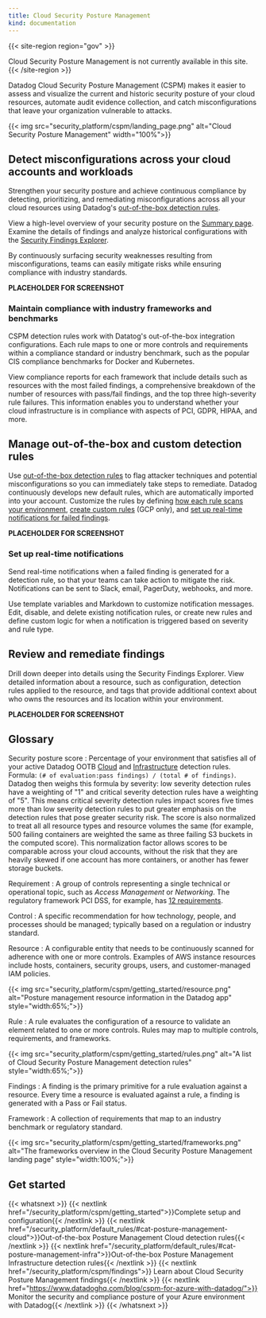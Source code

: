 ```yaml
---
title: Cloud Security Posture Management
kind: documentation
---
```


{{< site-region region="gov" >}}
<div class="alert alert-warning">
Cloud Security Posture Management is not currently available in this site.
</div>
{{< /site-region >}}

Datadog Cloud Security Posture Management (CSPM) makes it easier to assess and visualize the current and historic security posture of your cloud resources, automate audit evidence collection, and catch misconfigurations that leave your organization vulnerable to attacks.

{{< img src="security_platform/cspm/landing_page.png" alt="Cloud Security Posture Management" width="100%">}}

## Detect misconfigurations across your cloud accounts and workloads

Strengthen your security posture and achieve continuous compliance by detecting, prioritizing, and remediating misconfigurations across all your cloud resources using Datadog's [out-of-the-box detection rules](#manage-out-of-the-box-and-custom-detection-rules). 

View a high-level overview of your security posture on the [Summary page][3]. Examine the details of findings and analyze historical configurations with the [Security Findings Explorer][9]. 

By continuously surfacing security weaknesses resulting from misconfigurations, teams can easily mitigate risks while ensuring compliance with industry standards.

**PLACEHOLDER FOR SCREENSHOT**

### Maintain compliance with industry frameworks and benchmarks

CSPM detection rules work with Datatog's out-of-the-box integration configurations. Each rule maps to one or more controls and requirements within a compliance standard or industry benchmark, such as the popular CIS compliance benchmarks for Docker and Kubernetes.

View compliance reports for each framework that include details such as resources with the most failed findings, a comprehensive breakdown of the number of resources with pass/fail findings, and the top three high-severity rule failures. This information enables you to understand whether your cloud infrastructure is in compliance with aspects of PCI, GDPR, HIPAA, and more.
## Manage out-of-the-box and custom detection rules

Use [out-of-the-box detection rules][7] to flag attacker techniques and potential misconfigurations so you can immediately take steps to remediate. Datadog continuously develops new default rules, which are automatically imported into your account. Customize the rules by defining [how each rule scans your environment][6], [create custom rules][8] (GCP only), and [set up real-time notifications for failed findings](#set-up-real-time-notifications).

**PLACEHOLDER FOR SCREENSHOT**

### Set up real-time notifications

Send real-time notifications when a failed finding is generated for a detection rule, so that your teams can take action to mitigate the risk. Notifications can be sent to Slack, email, PagerDuty, webhooks, and more.

Use template variables and Markdown to customize notification messages. Edit, disable, and delete existing notification rules, or create new rules and define custom logic for when a notification is triggered based on severity and rule type.

## Review and remediate findings

Drill down deeper into details using the Security Findings Explorer. View detailed information about a resource, such as configuration, detection rules applied to the resource, and tags that provide additional context about who owns the resources and its location within your environment.

**PLACEHOLDER FOR SCREENSHOT**

## Glossary

Security posture score
: Percentage of your environment that satisfies all of your active Datadog OOTB [Cloud][1] and [Infrastructure][2] detection rules. Formula: `(# of evaluation:pass findings) / (total # of findings)`. Datadog then weighs this formula by severity: low severity detection rules have a weighting of "1" and critical severity detection rules have a weighting of "5". This means critical severity detection rules impact scores five times more than low severity detection rules to put greater emphasis on the detection rules that pose greater security risk. The score is also normalized to treat all all resource types and resource volumes the same (for example, 500 failing containers are weighted the same as three failing S3 buckets in the computed score). This normalization factor allows scores to be comparable across your cloud accounts, without the risk that they are heavily skewed if one account has more containers, or another has fewer storage buckets.

Requirement
: A group of controls representing a single technical or operational topic, such as _Access Management_ or _Networking_. The regulatory framework PCI DSS, for example, has [12 requirements][5].

Control
: A specific recommendation for how technology, people, and processes should be managed; typically based on a regulation or industry standard.

Resource
: A configurable entity that needs to be continuously scanned for adherence with one or more controls. Examples of AWS instance resources include hosts, containers, security groups, users, and customer-managed IAM policies.

  {{< img src="security_platform/cspm/getting_started/resource.png" alt="Posture management resource information in the Datadog app" style="width:65%;">}}

Rule
: A rule evaluates the configuration of a resource to validate an element related to one or more controls. Rules may map to multiple controls, requirements, and frameworks.

  {{< img src="security_platform/cspm/getting_started/rules.png" alt="A list of Cloud Security Posture Management detection rules" style="width:65%;">}}

Findings
: A finding is the primary primitive for a rule evaluation against a resource. Every time a resource is evaluated against a rule, a finding is generated with a Pass or Fail status.

Framework
: A collection of requirements that map to an industry benchmark or regulatory standard.

  {{< img src="security_platform/cspm/getting_started/frameworks.png" alt="The frameworks overview in the Cloud Security Posture Management landing page" style="width:100%;">}}

## Get started

{{< whatsnext >}}
  {{< nextlink href="/security_platform/cspm/getting_started">}}Complete setup and configuration{{< /nextlink >}}
  {{< nextlink href="/security_platform/default_rules/#cat-posture-management-cloud">}}Out-of-the-box Posture Management Cloud detection rules{{< /nextlink >}}
  {{< nextlink href="/security_platform/default_rules/#cat-posture-management-infra">}}Out-of-the-box Posture Management Infrastructure detection rules{{< /nextlink >}}
  {{< nextlink href="/security_platform/cspm/findings">}} Learn about Cloud Security Posture Management findings{{< /nextlink >}}
  {{< nextlink href="https://www.datadoghq.com/blog/cspm-for-azure-with-datadog/">}} Monitor the security and compliance posture of your Azure environment with Datadog{{< /nextlink >}}
{{< /whatsnext >}}

[1]: /security_platform/default_rules/#cat-posture-management-cloud
[2]: /security_platform/default_rules/#cat-posture-management-infra
[3]: https://app.datadoghq.com/security/compliance/homepage
[4]: /security_platform/cspm/findings
[5]: https://www.pcisecuritystandards.org/pci_security/maintaining_payment_security
[6]: /security_platform/cspm/frameworks_and_benchmarks#customize-how-your-environment-is-scanned-by-each-rule
[7]: /security_platform/default_rules/#cat-posture-management-cloud
[8]: /security_platform/cspm/custom_rules
[9]: https://app.datadoghq.com/security/compliance